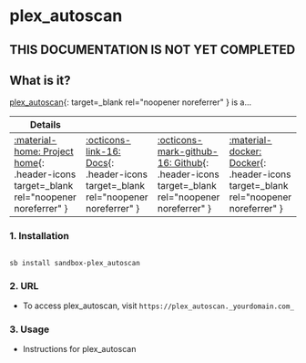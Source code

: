 # plex_autoscan

## THIS DOCUMENTATION IS NOT YET COMPLETED

## What is it?

[plex_autoscan](https://github.com/l3uddz/plex_autoscan){: target=_blank rel="noopener noreferrer" } is a...

| Details     |             |             |             |
|-------------|-------------|-------------|-------------|
| [:material-home: Project home](https://plex_autoscan.url){: .header-icons target=_blank rel="noopener noreferrer" } | [:octicons-link-16: Docs](https://plex_autoscan.docs.url){: .header-icons target=_blank rel="noopener noreferrer" } | [:octicons-mark-github-16: Github](https://github.com/plex_autoscan/plex_autoscan){: .header-icons target=_blank rel="noopener noreferrer" } | [:material-docker: Docker](https://hub.docker.com/r/plex_autoscan/plex_autoscan){: .header-icons target=_blank rel="noopener noreferrer" }|

### 1. Installation

``` shell

sb install sandbox-plex_autoscan

```

### 2. URL

- To access plex_autoscan, visit `https://plex_autoscan._yourdomain.com_`

### 3. Usage

- Instructions for plex_autoscan
